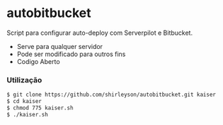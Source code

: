 # autobitbucket

Script para configurar auto-deploy com Serverpilot e Bitbucket.

  - Serve para qualquer servidor
  - Pode ser modificado para outros fins
  - Codigo Aberto



### Utilização

```sh
$ git clone https://github.com/shirleyson/autobitbucket.git kaiser
$ cd kaiser
$ chmod 775 kaiser.sh
$ ./kaiser.sh
```


